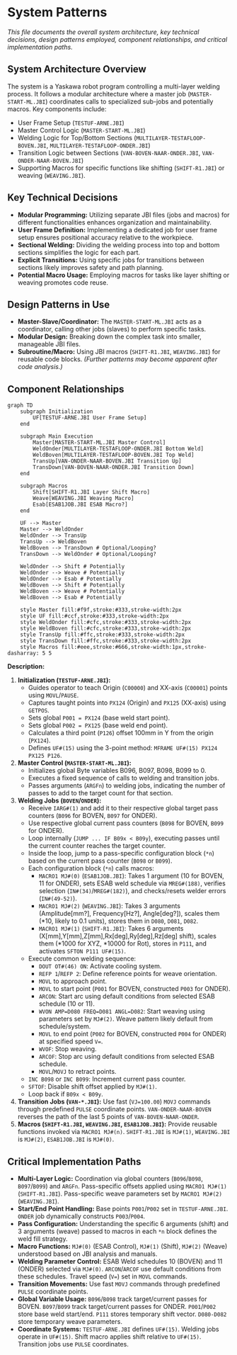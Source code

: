 # System Patterns

*This file documents the overall system architecture, key technical decisions, design patterns employed, component relationships, and critical implementation paths.*

## System Architecture Overview

The system is a Yaskawa robot program controlling a multi-layer welding process. It follows a modular architecture where a master job (`MASTER-START-ML.JBI`) coordinates calls to specialized sub-jobs and potentially macros. Key components include:
- User Frame Setup (`TESTUF-ARNE.JBI`)
- Master Control Logic (`MASTER-START-ML.JBI`)
- Welding Logic for Top/Bottom Sections (`MULTILAYER-TESTAFLOOP-BOVEN.JBI`, `MULTILAYER-TESTAFLOOP-ONDER.JBI`)
- Transition Logic between Sections (`VAN-BOVEN-NAAR-ONDER.JBI`, `VAN-ONDER-NAAR-BOVEN.JBI`)
- Supporting Macros for specific functions like shifting (`SHIFT-R1.JBI`) or weaving (`WEAVING.JBI`).

## Key Technical Decisions

- **Modular Programming:** Utilizing separate JBI files (jobs and macros) for different functionalities enhances organization and maintainability.
- **User Frame Definition:** Implementing a dedicated job for user frame setup ensures positional accuracy relative to the workpiece.
- **Sectional Welding:** Dividing the welding process into top and bottom sections simplifies the logic for each part.
- **Explicit Transitions:** Using specific jobs for transitions between sections likely improves safety and path planning.
- **Potential Macro Usage:** Employing macros for tasks like layer shifting or weaving promotes code reuse.

## Design Patterns in Use

- **Master-Slave/Coordinator:** The `MASTER-START-ML.JBI` acts as a coordinator, calling other jobs (slaves) to perform specific tasks.
- **Modular Design:** Breaking down the complex task into smaller, manageable JBI files.
- **Subroutine/Macro:** Using JBI macros (`SHIFT-R1.JBI`, `WEAVING.JBI`) for reusable code blocks.
*(Further patterns may become apparent after code analysis.)*

## Component Relationships

```mermaid
graph TD
    subgraph Initialization
        UF[TESTUF-ARNE.JBI User Frame Setup]
    end

    subgraph Main Execution
        Master[MASTER-START-ML.JBI Master Control]
        WeldOnder[MULTILAYER-TESTAFLOOP-ONDER.JBI Bottom Weld]
        WeldBoven[MULTILAYER-TESTAFLOOP-BOVEN.JBI Top Weld]
        TransUp[VAN-ONDER-NAAR-BOVEN.JBI Transition Up]
        TransDown[VAN-BOVEN-NAAR-ONDER.JBI Transition Down]
    end

    subgraph Macros
        Shift[SHIFT-R1.JBI Layer Shift Macro]
        Weave[WEAVING.JBI Weaving Macro]
        Esab[ESAB1JOB.JBI ESAB Macro?]
    end

    UF --> Master
    Master --> WeldOnder
    WeldOnder --> TransUp
    TransUp --> WeldBoven
    WeldBoven --> TransDown # Optional/Looping?
    TransDown --> WeldOnder # Optional/Looping?

    WeldOnder --> Shift # Potentially
    WeldOnder --> Weave # Potentially
    WeldOnder --> Esab # Potentially
    WeldBoven --> Shift # Potentially
    WeldBoven --> Weave # Potentially
    WeldBoven --> Esab # Potentially

    style Master fill:#f9f,stroke:#333,stroke-width:2px
    style UF fill:#ccf,stroke:#333,stroke-width:2px
    style WeldOnder fill:#cfc,stroke:#333,stroke-width:2px
    style WeldBoven fill:#cfc,stroke:#333,stroke-width:2px
    style TransUp fill:#ffc,stroke:#333,stroke-width:2px
    style TransDown fill:#ffc,stroke:#333,stroke-width:2px
    style Macros fill:#eee,stroke:#666,stroke-width:1px,stroke-dasharray: 5 5
```

**Description:**
1.  **Initialization (`TESTUF-ARNE.JBI`):**
    *   Guides operator to teach Origin (`C00000`) and XX-axis (`C00001`) points using `MOVL`/`PAUSE`.
    *   Captures taught points into `PX124` (Origin) and `PX125` (XX-axis) using `GETPOS`.
    *   Sets global `P001 = PX124` (base weld start point).
    *   Sets global `P002 = PX125` (base weld end point).
    *   Calculates a third point (`P126`) offset 100mm in Y from the origin (`PX124`).
    *   Defines `UF#(15)` using the 3-point method: `MFRAME UF#(15) PX124 PX125 P126`.
2.  **Master Control (`MASTER-START-ML.JBI`):**
    *   Initializes global Byte variables B096, B097, B098, B099 to 0.
    *   Executes a fixed sequence of calls to welding and transition jobs.
    *   Passes arguments (`ARGFn`) to welding jobs, indicating the number of passes to add to the target count for that section.
3.  **Welding Jobs (`BOVEN`/`ONDER`):**
    *   Receive `IARG#(1)` and add it to their respective global target pass counters (`B096` for BOVEN, `B097` for ONDER).
    *   Use respective global current pass counters (`B098` for BOVEN, `B099` for ONDER).
    *   Loop internally (`JUMP ... IF B09x < B09y`), executing passes until the current counter reaches the target counter.
    *   Inside the loop, jump to a pass-specific configuration block (`*n`) based on the current pass counter (`B098` or `B099`).
    *   Each configuration block (`*n`) calls macros:
        *   `MACRO1 MJ#(0)` (`ESAB1JOB.JBI`): Takes 1 argument (10 for BOVEN, 11 for ONDER), sets ESAB weld schedule via `MREG#(188)`, verifies selection (`IN#(34)`/`MREG#(182)`), and checks/resets welder errors (`IN#(49-52)`).
        *   `MACRO1 MJ#(2)` (`WEAVING.JBI`): Takes 3 arguments (Amplitude[mm?], Frequency[Hz?], Angle[deg?]), scales them (*10, likely to 0.1 units), stores them in `D080`, `D081`, `D082`.
        *   `MACRO1 MJ#(1)` (`SHIFT-R1.JBI`): Takes 6 arguments (X[mm],Y[mm],Z[mm],Rx[deg],Ry[deg],Rz[deg] shift), scales them (*1000 for XYZ, *10000 for Rot), stores in `P111`, and activates `SFTON P111 UF#(15)`.
    *   Execute common welding sequence:
        *   `DOUT OT#(46) ON`: Activate cooling system.
        *   `REFP 1`/`REFP 2`: Define reference points for weave orientation.
        *   `MOVL` to approach point.
        *   `MOVL` to start point (`P001` for BOVEN, constructed `P003` for ONDER).
        *   `ARCON`: Start arc using default conditions from selected ESAB schedule (10 or 11).
        *   `WVON AMP=D080 FREQ=D081 ANGL=D082`: Start weaving using parameters set by `MJ#(2)`. Weave pattern likely default from schedule/system.
        *   `MOVL` to end point (`P002` for BOVEN, constructed `P004` for ONDER) at specified speed `V=`.
        *   `WVOF`: Stop weaving.
        *   `ARCOF`: Stop arc using default conditions from selected ESAB schedule.
        *   `MOVL`/`MOVJ` to retract points.
    *   `INC B098` or `INC B099`: Increment current pass counter.
    *   `SFTOF`: Disable shift offset applied by `MJ#(1)`.
    *   Loop back if `B09x < B09y`.
4.  **Transition Jobs (`VAN-*.JBI`):** Use fast (`VJ=100.00`) `MOVJ` commands through predefined `PULSE` coordinate points. `VAN-ONDER-NAAR-BOVEN` reverses the path of the last 5 points of `VAN-BOVEN-NAAR-ONDER`.
5.  **Macros (`SHIFT-R1.JBI`, `WEAVING.JBI`, `ESAB1JOB.JBI`):** Provide reusable functions invoked via `MACRO1 MJ#(n)`. `SHIFT-R1.JBI` is `MJ#(1)`, `WEAVING.JBI` is `MJ#(2)`, `ESAB1JOB.JBI` is `MJ#(0)`.

## Critical Implementation Paths

- **Multi-Layer Logic:** Coordination via global counters (`B096`/`B098`, `B097`/`B099`) and `ARGFn`. Pass-specific offsets applied using `MACRO1 MJ#(1)` (`SHIFT-R1.JBI`). Pass-specific weave parameters set by `MACRO1 MJ#(2)` (`WEAVING.JBI`).
- **Start/End Point Handling:** Base points `P001`/`P002` set in `TESTUF-ARNE.JBI`. `ONDER` job dynamically constructs `P003`/`P004`.
- **Pass Configuration:** Understanding the specific 6 arguments (shift) and 3 arguments (weave) passed to macros in each `*n` block defines the weld fill strategy.
- **Macro Functions:** `MJ#(0)` (ESAB Control), `MJ#(1)` (Shift), `MJ#(2)` (Weave) understood based on JBI analysis and manuals.
- **Welding Parameter Control:** ESAB Weld schedules 10 (BOVEN) and 11 (ONDER) selected via `MJ#(0)`. `ARCON`/`ARCOF` use default conditions from these schedules. Travel speed (`V=`) set in `MOVL` commands.
- **Transition Movements:** Use fast `MOVJ` commands through predefined `PULSE` coordinate points.
- **Global Variable Usage:** `B096`/`B098` track target/current passes for BOVEN. `B097`/`B099` track target/current passes for ONDER. `P001`/`P002` store base weld start/end. `P111` stores temporary shift vector. `D080-D082` store temporary weave parameters.
- **Coordinate Systems:** `TESTUF-ARNE.JBI` defines `UF#(15)`. Welding jobs operate in `UF#(15)`. Shift macro applies shift relative to `UF#(15)`. Transition jobs use `PULSE` coordinates.
